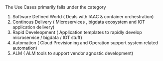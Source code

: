 The Use Cases primarily falls under the category

1. Software Defined World \( Deals with IAAC & container orchestration\)
2. Continous Delivery \( Microservices , bigdata ecosystem  and IOT application delivery\)
3. Rapid Develeopment \( Application templates to rapidly develop microservice / bigdata / IOT  stuff\)
4. Automation \( Cloud  Provisioning and Operation support system related automation\)
5. ALM \( ALM tools to support vendor agnostic development\)



